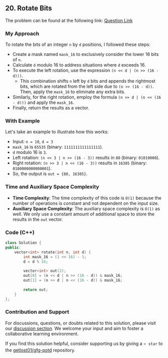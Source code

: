 ## 20. Rotate Bits

The problem can be found at the following link: [Question Link](https://practice.geeksforgeeks.org/problems/rotate-bits4524/1)

### My Approach

To rotate the bits of an integer `n` by `d` positions, I followed these steps:

- Create a mask named `mask_16` to exclusively consider the lower 16 bits of `n`.
- Calculate `d` modulo 16 to address situations where `d` exceeds 16.
- To execute the left rotation, use the expression `(n << d | (n >> (16 - d)))`. 
	- This combination shifts `n` left by `d` bits and appends the rightmost bits, which are rotated from the left side due to `(n >> (16 - d))`. Then, apply the `mask_16` to eliminate any extra bits.
- Similarly, for the right rotation, employ the formula `(n >> d | (n << (16 - d)))` and apply the `mask_16`.
- Finally, return the results as a vector.

### With Example

Let's take an example to illustrate how this works:

- Input: `n = 10`, `d = 3`
- `mask_16` is `65535` (binary: `1111111111111111`).
- `d` modulo 16 is `3`.
- Left rotation: `(n << 3 | n >> (16 - 3))` results in `80` (binary: `01010000`).
- Right rotation: `(n >> 3 | n << (16 - 3))` results in `16385` (binary: `0100000000000001`).
- So, the output is `out = {80, 16385}`.

### Time and Auxiliary Space Complexity

- **Time Complexity**: The time complexity of this code is `O(1)` because the number of operations is constant and not dependent on the input size.
- **Auxiliary Space Complexity**: The auxiliary space complexity is `O(1)` as well. We only use a constant amount of additional space to store the results in the `out` vector.

### Code (C++)

```cpp
class Solution {
public:
    vector<int> rotate(int n, int d) {
        int mask_16 = (1 << 16) - 1;
        d = d % 16;
        
        vector<int> out(2);
        out[0] = (n << d | n >> (16 - d)) & mask_16;
        out[1] = (n >> d | n << (16 - d)) & mask_16;
        
        return out;
    }
};
```

### Contribution and Support

For discussions, questions, or doubts related to this solution, please visit our [discussion section](https://github.com/getlost01/gfg-potd/discussions). We welcome your input and aim to foster a collaborative learning environment.

If you find this solution helpful, consider supporting us by giving a `⭐ star` to the [getlost01/gfg-potd](https://github.com/getlost01/gfg-potd) repository.